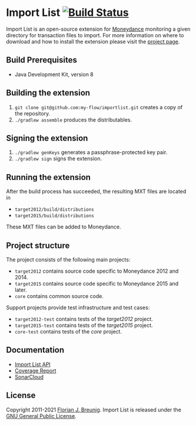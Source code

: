 # Import List [![Build Status](https://travis-ci.com/my-flow/importlist.svg?branch=develop)](https://travis-ci.com/my-flow/importlist)

Import List is an open-source extension for
[Moneydance](http://www.moneydance.com) monitoring a given directory for
transaction files to import. For more information on where to download and how
to install the extension please visit the
[project page](https://www.my-flow.com/importlist/).

## Build Prerequisites
* Java Development Kit, version 8

## Building the extension
1. `git clone git@github.com:my-flow/importlist.git` creates a copy of the
repository.
2. `./gradlew assemble` produces the distributables.

## Signing the extension
1. `./gradlew genKeys` generates a passphrase-protected key pair.
2. `./gradlew sign` signs the extension.

## Running the extension
After the build process has succeeded, the resulting MXT files are located in
- `target2012/build/distributions`
- `target2015/build/distributions`

These MXT files can be added to Moneydance.

## Project structure
The project consists of the following main projects:
- `target2012` contains source code specific to Moneydance 2012 and 2014.
- `target2015` contains source code specific to Moneydance 2015 and later.
- `core` contains common source code.

Support projects provide test infrastructure and test cases:
- `target2012-test` contains tests of the *target2012* project.
- `target2015-test` contains tests of the *target2015* project.
- `core-test` contains tests of the *core* project.

## Documentation
* [Import List API](https://www.my-flow.com/importlist/docs/api/)
* [Coverage Report](https://www.my-flow.com/importlist/docs/coverage-report/)
* [SonarCloud](https://sonarcloud.io/organizations/importlist/)

## License
Copyright 2011-2021 [Florian J. Breunig](http://www.my-flow.com). Import List
is released under the
[GNU General Public License](http://www.gnu.org/licenses/gpl.html).